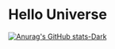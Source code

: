 # Hello Universe

[![Anurag's GitHub stats-Dark](https://github-readme-stats.vercel.app/api?Popstizzy03=anuraghazra&show_icons=true&theme=dark#gh-dark-mode-only)](https://github.com/anuraghazra/github-readme-stats#gh-dark-mode-only)

